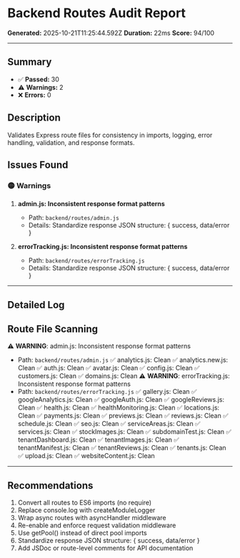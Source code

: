 # Backend Routes Audit Report

**Generated:** 2025-10-21T11:25:44.592Z
**Duration:** 22ms
**Score:** 94/100

---

## Summary

- ✅ **Passed:** 30
- ⚠️  **Warnings:** 2
- ❌ **Errors:** 0

## Description

Validates Express route files for consistency in imports, logging, error handling, validation, and response formats.

## Issues Found

### 🟡 Warnings

1. **admin.js: Inconsistent response format patterns**
   - Path: `backend/routes/admin.js`
   - Details: Standardize response JSON structure: { success, data/error }

2. **errorTracking.js: Inconsistent response format patterns**
   - Path: `backend/routes/errorTracking.js`
   - Details: Standardize response JSON structure: { success, data/error }

---

## Detailed Log


## Route File Scanning

⚠️ **WARNING**: admin.js: Inconsistent response format patterns
   - Path: `backend/routes/admin.js`
✅ analytics.js: Clean
✅ analytics.new.js: Clean
✅ auth.js: Clean
✅ avatar.js: Clean
✅ config.js: Clean
✅ customers.js: Clean
✅ domains.js: Clean
⚠️ **WARNING**: errorTracking.js: Inconsistent response format patterns
   - Path: `backend/routes/errorTracking.js`
✅ gallery.js: Clean
✅ googleAnalytics.js: Clean
✅ googleAuth.js: Clean
✅ googleReviews.js: Clean
✅ health.js: Clean
✅ healthMonitoring.js: Clean
✅ locations.js: Clean
✅ payments.js: Clean
✅ previews.js: Clean
✅ reviews.js: Clean
✅ schedule.js: Clean
✅ seo.js: Clean
✅ serviceAreas.js: Clean
✅ services.js: Clean
✅ stockImages.js: Clean
✅ subdomainTest.js: Clean
✅ tenantDashboard.js: Clean
✅ tenantImages.js: Clean
✅ tenantManifest.js: Clean
✅ tenantReviews.js: Clean
✅ tenants.js: Clean
✅ upload.js: Clean
✅ websiteContent.js: Clean

---

## Recommendations

1. Convert all routes to ES6 imports (no require)
2. Replace console.log with createModuleLogger
3. Wrap async routes with asyncHandler middleware
4. Re-enable and enforce request validation middleware
5. Use getPool() instead of direct pool imports
6. Standardize response JSON structure: { success, data/error }
7. Add JSDoc or route-level comments for API documentation
